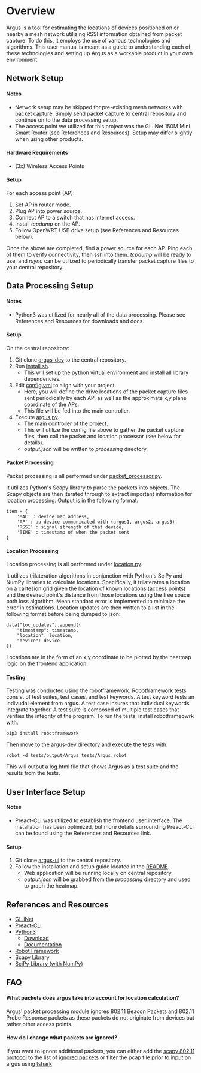 # Overview

Argus is a tool for estimating the locations of devices positioned on or nearby a mesh network utilizing RSSI information obtained from packet capture. To do this, it employs the use of various technologies and algorithms. This user manual is meant as a guide to understanding each of these technologies and setting up Argus as a workable product in your own environment.

## Network Setup

#### Notes
* Network setup may be skipped for pre-existing mesh networks with packet capture. Simply send packet capture to central repository and continue on to the data processing setup.
* The access point we utilized for this project was the GL.iNet 150M Mini Smart Router (see References and Resources). Setup may differ slightly when using other products.

#### Hardware Requirements
* (3x) Wireless Access Points

#### Setup
For each access point (AP):
1. Set AP in router mode.
2. Plug AP into power source.
3. Connect AP to a switch that has internet access.
4. Install *tcpdump* on the AP.
5. Follow OpenWRT USB drive setup (see References and Resources below).

Once the above are completed, find a power source for each AP. Ping each of them to verify connectivity, then ssh into them. *tcpdump* will be ready to use, and *rsync* can be utilized to periodically transfer packet capture files to your central repository.

## Data Processing Setup

#### Notes
* Python3 was utilized for nearly all of the data processing. Please see References and Resources for downloads and docs.

#### Setup
On the central repository:
1. Git clone [argus-dev](argus-dev/) to the central repository.
2. Run [install.sh](argus-dev/install.sh).
   * This will set up the python virtual environment and install all library dependencies.
3. Edit [config.yml](argus-dev/config.yml) to align with your project.
   * Here, you will define the drive locations of the packet capture files sent periodically by each AP, as well as the approximate x,y plane coordinate of the APs.
   * This file will be fed into the main controller.
4. Execute [argus.py](argus-dev/argus.py).
   * The main controller of the project.
   * This will utilize the config file above to gather the packet capture files, then call the packet and location processor (see below for details).
   * *output.json* will be written to *processing* directory.

#### Packet Processing
Packet processing is all performed under [packet_processor.py](argus-dev/packet_process.py).

It utilizes Python's Scapy library to parse the packets into objects. The Scapy objects are then iterated through to extract important information for location processing. Output is in the following format:

```
item = {
    'MAC' : device mac address,
    'AP' : ap device communicated with (argus1, argus2, argus3),
    'RSSI' : signal strength of that device,
    'TIME' : timestamp of when the packet sent
}
```

#### Location Processing
Location processing is all performed under [location.py](argus-dev/location.py).

It utilizes trilateration algorithms in conjunction with Python's SciPy and NumPy libraries to calculate locations. Specifically, it trilaterates a location on a cartesion grid given the location of known locations (access points) and the desired point's distance from those locations using the free space path loss algorithm. Mean standard error is implemented to minimize the error in estimations. Location updates are then written to a list in the following format before being dumped to json:

```
data["loc_updates"].append({
    "timestamp": timestamp,
    "location": location,
    "device": device
})
```

Locations are in the form of an x,y coordinate to be plotted by the heatmap logic on the frontend application.

#### Testing
Testing was conducted using the robotframework. Robotframework tests consist of test suites, test cases, and test keywords. A test keyword tests an indivudal element from argus. A test case insures that individual keywords integrate together. A test suite is composed of multiple test cases that verifies the integrity of the program. To run the tests, install robotframeowrk with:

```pip3 install robotframework```

Then move to the argus-dev directory and execute the tests with:

```robot -d tests/output/Argus tests/Argus.robot```

This will output a log.html file that shows Argus as a test suite and the results from the tests.


## User Interface Setup

#### Notes
* Preact-CLI was utilized to establish the frontend user interface. The installation has been optimized, but more details surrounding Preact-CLI can be found using the References and Resources link.

#### Setup
1. Git clone [argus-ui](argus-ui/) to the central repository.
2. Follow the installation and setup guide located in the [README](argus-ui/README.md).
   * Web application will be running locally on central repository.
   * *output.json* will be grabbed from the *processing* directory and used to graph the heatmap.

## References and Resources
* [GL.iNet](https://www.gl-inet.com/)
* [Preact-CLI](https://github.com/developit/preact-cli)
* [Python3](https://www.python.org/download/releases/3.0/)
  * [Download](https://www.python.org/downloads/)
  * [Documentation](https://www.python.org/doc/)
* [Robot Framework](https://robotframework.org/)
* [Scapy Library](https://scapy.net/)
* [SciPy Library (with NumPy)](https://www.scipy.org/)

## FAQ

#### What packets does argus take into account for location calculation?

Argus' packet processing module ignores 802.11 Beacon Packets and 802.11 Probe Response packets as these packets do not originate from devices but rather other access points. 

#### How do I change what packets are ignored?

If you want to ignore additional packets, you can either add the [scapy 802.11 protocol](https://github.com/secdev/scapy/blob/master/scapy/layers/dot11.py) to the list of [ignored packets](https://github.com/anthony-jantzen/senior-design/blob/master/argus/argus-dev/packet_processor.py#L16) or filter the pcap file prior to input on argus using [tshark](https://www.wireshark.org/docs/man-pages/tshark.html)

